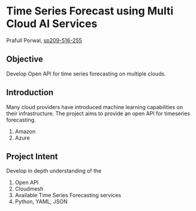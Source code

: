 # Time Series Forecast using Multi Cloud AI Services

Prafull Porwal, [sp209-516-255](https://github.com/cloudmesh-community/sp20-516-255/tree/master/Cloudmesh-OpenAPI/report.md)

## Objective

Develop Open API for time series forecasting on multiple clouds.

## Introduction

Many cloud providers have introduced machine learning capabilities on their infrastructure.
The project aims to provide an open API for timeseries forecasting. 

1. Amazon
1. Azure 

## Project Intent 

Develop in depth understanding of the 

1. Open API 
1. Cloudmesh
1. Available Time Series Forecasting services
1. Python, YAML, JSON
